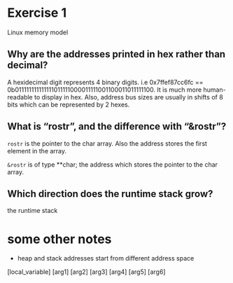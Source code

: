


# Exercise 1

Linux memory model

## Why are the addresses printed in hex rather than decimal?

A hexidecimal digit represents 4 binary digits. i.e 0x7ffef87cc6fc == 0b011111111111111011111000011111001100011011111100. It is much more human-readable to display in hex. Also, address bus sizes are usually in shifts of 8 bits which can be represented by 2 hexes.

## What is “rostr”, and the difference with “&rostr”?

```rostr``` is the pointer to the char array. Also the address stores the first element in the array.

```&rostr``` is of type **char; the address which stores the pointer to the char array.

## Which direction does the runtime stack grow?

the runtime stack 


# some other notes

- heap and stack addresses start from different address space


[local_variable]
[arg1]
[arg2]
[arg3]
[arg4]
[arg5]
[arg6]